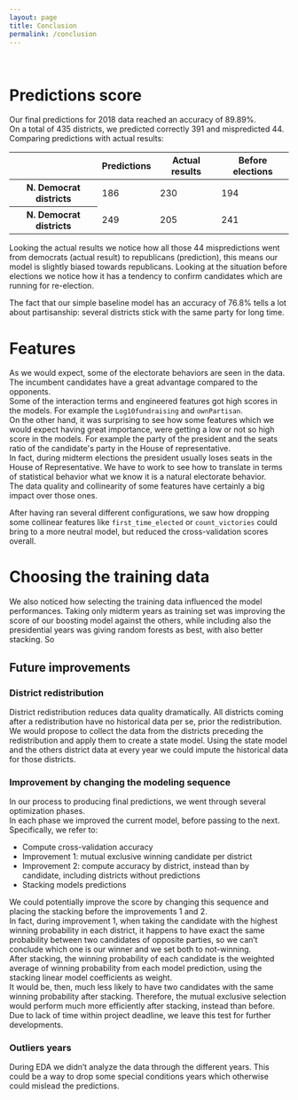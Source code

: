```yaml
---
layout: page
title: Conclusion
permalink: /conclusion
---
```


<style>
#container {
  text-align: center;
}
#tooltip {
  position: absolute;
  top: 0;
  left: 0;
  z-index: 10;
  margin: 0;
  padding: 10px;
  width: 200px;
  height: 70px;
  color: #000;
  font-family: sans-serif;
  font-size: 0.9em;
  font-weight: bold;
  text-align: center;
  background-color: #fff;
  opacity: 0;
  pointer-events: none;
  border-radius:5px;
  transition: .2s;
}
</style>

<div id="container"></div>
<div id="tooltip"></div>
<script src="https://d3js.org/d3.v4.min.js"></script>
<script src="https://d3js.org/topojson.v1.min.js"></script>
<script src="https://cdnjs.cloudflare.com/ajax/libs/d3-composite-projections/1.0.1/d3-composite-projections.min.js"></script>
<script>
var width = 960,
  height = 500;

var projection = d3.geoAlbersUsaTerritories();
var path = d3.geoPath()
  .projection(projection);

var svg = d3.select("#container").append("svg")
  .attr("width", width)
  .attr("height", height);

  var t = d3.transition();
d3.json("us_house_results_map.json", function(error, us) {
var us = topojson.feature(us, us.objects.us_congressional_districts);
svg.selectAll(".region")
    .data(us.features)
    .enter()
    .append("path")
    .attr("class", "region")
    .attr("d", path)
    .style("fill", function(d){
      if(d.properties.PARTY_AFF=="Democrat") {
        return `rgba(69, 170, 242, ${d.properties.alpha})`;
      } else if (d.properties.PARTY_AFF=="Republican") {
        return `rgba(255, 47, 47, ${d.properties.alpha})`;
      } else {
        return "#efefef";
      }
    })
    .style("stroke", "#000")
    .style("stroke-width", "0.3px")
    .on("mouseover", function(d){
      //Show the tooltip
      var x = d3.event.pageX;
      var y = d3.event.pageY - 40;

      d3.select("#tooltip")
        .style("left", x + "px")
        .style("top", y + "px")
        .style("opacity", 1)
        .html( d.properties.STATE + " dist: " + d.properties.CONG_DIST + "<br/>" +d.properties.PARTY_AFF + "<br/>Chance of winning:" + (d.properties.alpha !== 'NaN' ? d.properties.alpha.toFixed(2) : 'NaN') );
      })
      .on("mouseout", function(){
        //Hide the tooltip
        d3.select("#tooltip")
          .style("opacity", 0);
      });;

svg
  .append("path")
    .style("fill","none")
    .style("stroke","#000")
    .style("stroke-dasharray","5,5")
    .attr("d", projection.getCompositionBorders());

});

</script>

<br />

# Predictions score
Our final predictions for 2018 data reached an accuracy of 89.89%.  
On a total of 435 districts, we predicted correctly 391 and mispredicted 44.  
Comparing predictions with actual results:  

<table>
  <thead>
    <tr>
      <th></th>
      <th>Predictions</th>
      <th>Actual results</th>
      <th>Before elections</th>
    </tr>
  </thead>
  <tbody>
    <tr>
      <th>N. Democrat districts</th>
      <td>186</td>
      <td>230</td>
      <td>194</td>
    </tr>
    <tr>
      <th>N. Democrat districts</th>
      <td>249</td>
      <td>205</td>
      <td>241</td>
    </tr>
  </tbody>
</table>

Looking the actual results we notice how all those 44 mispredictions went from democrats (actual result) to republicans (prediction), this means our model is slightly biased towards republicans. Looking at the situation before elections we notice how it has a tendency to confirm candidates which are running for re-election.  

The fact that our simple baseline model has an accuracy of 76.8% tells a lot about partisanship: several districts stick with the same party for long time.   

# Features

As we would expect, some of the electorate behaviors are seen in the data. The incumbent candidates have a great advantage compared to the opponents.  
Some of the interaction terms and engineered features got high scores in the models. For example the `Log10fundraising` and `ownPartisan`.  
On the other hand, it was surprising to see how some features which we would expect having great importance, were getting a low or not so high score in the models. For example the party of the president and the seats ratio of the candidate's party in the House of representative.  
In fact, during midterm elections the president usually loses seats in the House of Representative. We have to work to see how to translate in terms of statistical behavior what we know it is a natural electorate behavior.  
The data quality and collinearity of some features have certainly a big impact over those ones.

After having ran several different configurations, we saw how dropping some collinear features like `first_time_elected` or `count_victories` could bring to a more neutral model, but reduced the cross-validation scores overall.  

# Choosing the training data

We also noticed how selecting the training data influenced the model performances. Taking only midterm years as training set was improving the score of our boosting model against the others, while including also the presidential years was giving random forests as best, with also better stacking. So  

## Future improvements

### District redistribution

District redistribution reduces data quality dramatically. All districts coming after a redistribution have no historical data per se, prior the redistribution. We would propose to collect the data from the districts preceding the redistribution and apply them to create a state model. Using the state model and the others district data at every year we could impute the historical data for those districts.  

### Improvement by changing the modeling sequence

In our process to producing final predictions, we went through several optimization phases.  
In each phase we improved the current model, before passing to the next.  
Specifically, we refer to:  

- Compute cross-validation accuracy
- Improvement 1: mutual exclusive winning candidate per district
- Improvement 2: compute accuracy by district, instead than by candidate, including districts without predictions
- Stacking models predictions

We could potentially improve the score by changing this sequence and placing the stacking before the improvements 1 and 2.  
In fact, during improvement 1, when taking the candidate with the highest winning probability in each district, it happens to have exact the same probability between two candidates of opposite parties, so we can’t conclude which one is our winner and we set both to not-winning.  
After stacking, the winning probability of each candidate is the weighted average of winning probability from each model prediction, using the stacking linear model coefficients as weight.  
It would be, then, much less likely to have two candidates with the same winning probability after stacking. Therefore, the mutual exclusive selection would perform much more efficiently after stacking, instead than before. Due to lack of time within project deadline, we leave this test for further developments.  

### Outliers years

During EDA we didn’t analyze the data through the different years. This could be a way to drop some special conditions years which otherwise could mislead the predictions.
